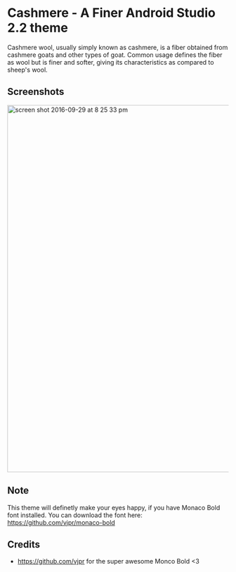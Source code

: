 # Cashmere - A Finer Android Studio 2.2 theme 
Cashmere wool, usually simply known as cashmere, is a fiber obtained from cashmere goats and other types of goat. Common usage defines the fiber as wool but is finer and softer, giving its characteristics as compared to sheep's wool.

## Screenshots
<img width="836" alt="screen shot 2016-09-29 at 8 25 33 pm" src="https://cloud.githubusercontent.com/assets/2950322/18953858/f7d188a8-8682-11e6-9e44-c001a2f1f68b.png">

## Note
This theme will definetly make your eyes happy, if you have Monaco Bold font installed. You can download the font here: https://github.com/vjpr/monaco-bold 

## Credits
- https://github.com/vjpr for the super awesome Monco Bold <3
